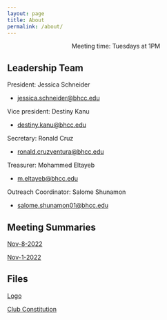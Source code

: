 ```yaml
---
layout: page
title: About
permalink: /about/
---
```


<p align="center"> Meeting time: Tuesdays at 1PM </p>

## Leadership Team

President: Jessica Schneider

- jessica.schneider@bhcc.edu

Vice president: Destiny Kanu

- destiny.kanu@bhcc.edu

Secretary: Ronald Cruz

- ronald.cruzventura@bhcc.edu

Treasurer: Mohammed Eltayeb

- m.eltayeb@bhcc.edu

Outreach Coordinator: Salome Shunamon

- salome.shunamon01@bhcc.edu

## Meeting Summaries

[Nov-8-2022](https://bhccstem.github.io/files/STEM_Meeting_Notes_11_8_22.pdf)

[Nov-1-2022](https://bhccstem.github.io/files/STEM_Meeting_Notes_11_1_22.pdf)

## Files

[Logo](https://bhccstem.github.io/images/logo.png)

[Club Constitution](https://bhccstem.github.io/files/STEM_Club_Constitution.pdf)
